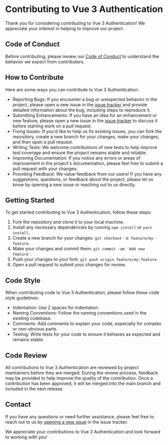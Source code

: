 # Contributing to Vue 3 Authentication

Thank you for considering contributing to Vue 3 Authentication! We appreciate your interest in helping to improve our project.

## Code of Conduct

Before contributing, please review our [Code of Conduct](CODE_OF_CONDUCT.md) to understand the behavior we expect from contributors.

## How to Contribute

Here are some ways you can contribute to Vue 3 Authentication:

- Reporting Bugs: If you encounter a bug or unexpected behavior in the project, please open a new issue in the [issue tracker](link-to-issue-tracker) and provide detailed information about the bug, including steps to reproduce it.
- Submitting Enhancements: If you have an idea for an enhancement or new feature, please open a new issue in the [issue tracker](link-to-issue-tracker) to discuss it before starting work on a pull request.
- Fixing Issues: If you'd like to help us fix existing issues, you can fork the repository, create a new branch for your changes, make your changes, and then open a pull request.
- Writing Tests: We welcome contributions of new tests to help improve test coverage and ensure the project remains stable and reliable.
- Improving Documentation: If you notice any errors or areas of improvement in the project's documentation, please feel free to submit a pull request with your changes.
- Providing Feedback: We value feedback from our users! If you have any suggestions, questions, or feedback about the project, please let us know by opening a new issue or reaching out to us directly.

## Getting Started

To get started contributing to Vue 3 Authentication, follow these steps:

1. Fork the repository and clone it to your local machine.
2. Install any necessary dependencies by running `npm install` or `yarn install`.
3. Create a new branch for your changes: `git checkout -b feature/my-feature`.
4. Make your changes and commit them: `git commit -am 'Add new feature'`.
5. Push your changes to your fork: `git push origin feature/my-feature`.
6. Open a pull request to submit your changes for review.

## Code Style

When contributing code to Vue 3 Authentication, please follow these code style guidelines:

- Indentation: Use 2 spaces for indentation.
- Naming Conventions: Follow the naming conventions used in the existing codebase.
- Comments: Add comments to explain your code, especially for complex or non-obvious parts.
- Testing: Write tests for your code to ensure it behaves as expected and remains stable.

## Code Review

All contributions to Vue 3 Authentication are reviewed by project maintainers before they are merged. During the review process, feedback may be provided to help improve the quality of the contribution. Once a contribution has been approved, it will be merged into the main branch and included in the next release.

## Contact

If you have any questions or need further assistance, please feel free to reach out to us by [opening a new issue](link-to-issue-tracker) in the issue tracker.

We appreciate your contributions to Vue 3 Authentication and look forward to working with you!
